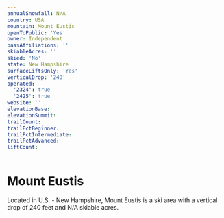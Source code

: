 ```yaml
---
annualSnowfall: N/A
country: USA
mountain: Mount Eustis
openToPublic: 'Yes'
owner: Independent
passAffiliations: ''
skiableAcres: ''
skied: 'No'
state: New Hampshire
surfaceLiftsOnly: 'Yes'
verticalDrop: '240'
operated:
  '2324': true
  '2425': true
website: ''
elevationBase:
elevationSummit:
trailCount:
trailPctBeginner:
trailPctIntermediate:
trailPctAdvanced:
liftCount:
---
```



# Mount Eustis

Located in U.S. - New Hampshire, Mount Eustis is a ski area with a vertical drop of 240 feet and N/A skiable acres.
